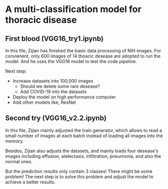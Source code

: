 # A multi-classification model for thoracic disease

## First blood (VGG16_try1.ipynb)

In this file, Zijian has finished the basic data processing of NIH images. For convienent, only 600 images of 14 thoacic desease are adopted to run the model. And he uses the VGG16 model to test the code pipeline.

Next step:
- Increase datasets into 100,000 images
    - Should we delete some rare desease?
    - Add COVID-19 into the datasets
- Deploy the model on high performance computer
- Add other models like, ResNet

## Second try (VGG16_v2.2.ipynb)
In this file, Zijian mainly adjusted the train generator, which allows to read a small number of images at each batch instead of loading all images into the memory.

Besides, Zijian also adjusts the datasets, and mainly loads four desease's images including effusion, atelectasis, infiltration, pneumonia, and also the normal ones.

But the prediction results only contain 3 classes! There might be some problem!
The next step is to solve this problem and adjust the model to achieve a better results.